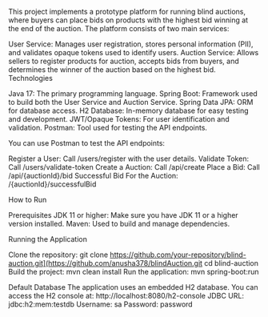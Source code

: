 This project implements a prototype platform for running blind auctions, where buyers can place bids on products with the highest bid winning at the end of the auction. The platform consists of two main services:

User Service: Manages user registration, stores personal information (PII), and validates opaque tokens used to identify users.
Auction Service: Allows sellers to register products for auction, accepts bids from buyers, and determines the winner of the auction based on the highest bid.
Technologies

Java 17: The primary programming language.
Spring Boot: Framework used to build both the User Service and Auction Service.
Spring Data JPA: ORM for database access.
H2 Database: In-memory database for easy testing and development.
JWT/Opaque Tokens: For user identification and validation.
Postman: Tool used for testing the API endpoints.

You can use Postman to test the API endpoints:

Register a User: Call /users/register with the user details.
Validate Token: Call /users/validate-token
Create a Auction: Call /api/create 
Place a Bid: Call /api/{auctionId}/bid 
Successful Bid For the Auction: /{auctionId}/successfulBid

How to Run

Prerequisites
JDK 11 or higher: Make sure you have JDK 11 or a higher version installed.
Maven: Used to build and manage dependencies.

Running the Application

Clone the repository:
git clone https://github.com/your-repository/blind-auction.git](https://github.com/anusha378/blindAuction.git
cd blind-auction
Build the project:  mvn clean install
Run the application:  mvn spring-boot:run

Default Database
The application uses an embedded H2 database. You can access the H2 console at:
http://localhost:8080/h2-console
JDBC URL: jdbc:h2:mem:testdb
Username: sa
Password: password
